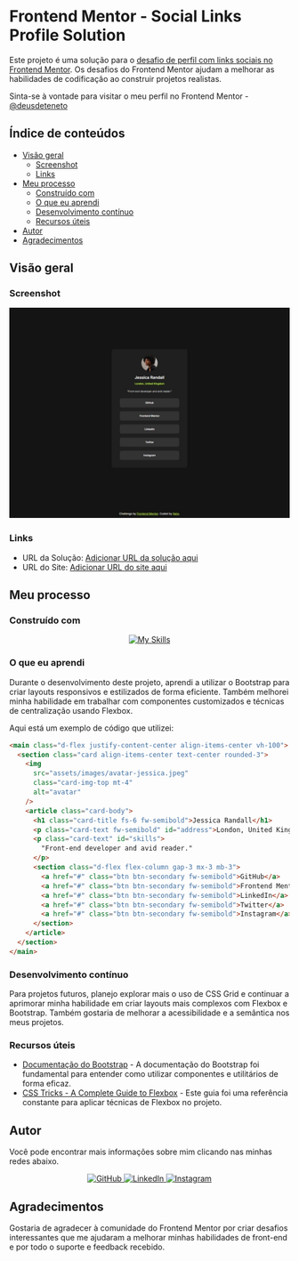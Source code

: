 # Frontend Mentor - Social Links Profile Solution

Este projeto é uma solução para o [desafio de perfil com links sociais no Frontend Mentor](https://www.frontendmentor.io/challenges/social-links-profile-uxJTA6oJBM). Os desafios do Frontend Mentor ajudam a melhorar as habilidades de codificação ao construir projetos realistas.

Sinta-se à vontade para visitar o meu perfil no Frontend Mentor - [@deusdeteneto](https://www.frontendmentor.io/profile/deusdeteneto)

## Índice de conteúdos

- [Visão geral](#visão-geral)
  - [Screenshot](#screenshot)
  - [Links](#links)
- [Meu processo](#meu-processo)
  - [Construído com](#construído-com)
  - [O que eu aprendi](#o-que-eu-aprendi)
  - [Desenvolvimento contínuo](#desenvolvimento-contínuo)
  - [Recursos úteis](#recursos-úteis)
- [Autor](#autor)
- [Agradecimentos](#agradecimentos)

## Visão geral

### Screenshot

![Screenshot do Projeto](https://raw.githubusercontent.com/deusdeteneto/Social-links-profile/main/design/Desktop-image.jpeg)

### Links

- URL da Solução: [Adicionar URL da solução aqui](https://www.frontendmentor.io/solutions/social-links-profile-OWEFOwPysu)
- URL do Site: [Adicionar URL do site aqui](https://social-links-profile-plum-six.vercel.app/)

## Meu processo

### Construído com
<p align="center">
  <a href="#"><img src="https://skillicons.dev/icons?i=html,css,bootstrap,vercel" alt="My Skills"></a>
</p>

### O que eu aprendi

Durante o desenvolvimento deste projeto, aprendi a utilizar o Bootstrap para criar layouts responsivos e estilizados de forma eficiente. Também melhorei minha habilidade em trabalhar com componentes customizados e técnicas de centralização usando Flexbox.

Aqui está um exemplo de código que utilizei:

```html
<main class="d-flex justify-content-center align-items-center vh-100">
  <section class="card align-items-center text-center rounded-3">
    <img
      src="assets/images/avatar-jessica.jpeg"
      class="card-img-top mt-4"
      alt="avatar"
    />
    <article class="card-body">
      <h1 class="card-title fs-6 fw-semibold">Jessica Randall</h1>
      <p class="card-text fw-semibold" id="address">London, United Kingdom</p>
      <p class="card-text" id="skills">
        "Front-end developer and avid reader."
      </p>
      <section class="d-flex flex-column gap-3 mx-3 mb-3">
        <a href="#" class="btn btn-secondary fw-semibold">GitHub</a>
        <a href="#" class="btn btn-secondary fw-semibold">Frontend Mentor</a>
        <a href="#" class="btn btn-secondary fw-semibold">LinkedIn</a>
        <a href="#" class="btn btn-secondary fw-semibold">Twitter</a>
        <a href="#" class="btn btn-secondary fw-semibold">Instagram</a>
      </section>
    </article>
  </section>
</main>
```

### Desenvolvimento contínuo

Para projetos futuros, planejo explorar mais o uso de CSS Grid e continuar a aprimorar minha habilidade em criar layouts mais complexos com Flexbox e Bootstrap. Também gostaria de melhorar a acessibilidade e a semântica nos meus projetos.

### Recursos úteis

- [Documentação do Bootstrap](https://getbootstrap.com/docs/5.3/getting-started/introduction/) - A documentação do Bootstrap foi fundamental para entender como utilizar componentes e utilitários de forma eficaz.
- [CSS Tricks - A Complete Guide to Flexbox](https://css-tricks.com/snippets/css/a-guide-to-flexbox/) - Este guia foi uma referência constante para aplicar técnicas de Flexbox no projeto.

## Autor

Você pode encontrar mais informações sobre mim clicando nas minhas redes abaixo.
<div align="center">
  <a href="https://github.com/deusdeteneto">
    <img src="https://skillicons.dev/icons?i=github" alt="GitHub" />
  </a>
  <a href="https://www.linkedin.com/in/deusdeteneto">
    <img src="https://skillicons.dev/icons?i=linkedin" alt="LinkedIn" />
  </a>
  <a href="https://www.instagram.com/torresneto.tn/">
    <img src="https://skillicons.dev/icons?i=instagram" alt="Instagram" />
  </a>
</div>

## Agradecimentos

Gostaria de agradecer à comunidade do Frontend Mentor por criar desafios interessantes que me ajudaram a melhorar minhas habilidades de front-end e por todo o suporte e feedback recebido.
